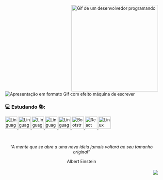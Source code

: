 <img alt="Gif de um desenvolvedor programando" align="right" width="285"  src="https://cdn.dribbble.com/users/730703/screenshots/6581243/avento.gif">

<p align="left">
  
  <img alt="Apresentação em formato GIf com efeito máquina de escrever" src="https://readme-typing-svg.herokuapp.com?font=Ibarra+Real+Nova&weight=800&size=15&duration=3000&pause=250&color=21FF26&center=true&vCenter=true&multiline=true&repeat=false&width=550&height=100&lines=Ol%C3%A1!+%F0%9F%91%8B%F0%9F%8F%BC;Sou+estudante+de+Ci%C3%AAncias+da+Computa%C3%A7%C3%A3o.+%F0%9F%91%A8%F0%9F%8F%BB%E2%80%8D%F0%9F%92%BB;Explorando+o+poder+da+programa%C3%A7%C3%A3o.++%F0%9F%93%9D;Em+busca+de+projetos+para+aprimorar+minhas+habilidades.+%F0%9F%91%A8%F0%9F%8F%BB%E2%80%8D%F0%9F%8E%93">
</p> 

### 💻 Estudando 📚:

  
<a href="https://docs.oracle.com/en/java/">
    <img alt="Linguagem Java - Link para documentação" width="40" height="40" src="https://cdn.jsdelivr.net/gh/devicons/devicon/icons/java/java-original-wordmark.svg">
</a>

<a href="https://developer.mozilla.org/pt-BR/docs/Web/JavaScript">
    <img alt="Linguagem JavaScript - Link para documentação" width="40" height="40" src="https://cdn.jsdelivr.net/gh/devicons/devicon/icons/javascript/javascript-original.svg" />
</a>  

<a href="https://html.spec.whatwg.org/multipage/">
    <img alt="Linguagem HMTL - Link para documentação" width="40" height="40" src="https://cdn.jsdelivr.net/gh/devicons/devicon/icons/html5/html5-plain-wordmark.svg" />
</a>  

<a href="https://developer.mozilla.org/pt-BR/docs/Web/CSS">
    <img alt="Linguagem CSS3 - Link para documentação" width="40" height="40" src="https://cdn.jsdelivr.net/gh/devicons/devicon/icons/css3/css3-plain-wordmark.svg" />
</a>  

<a href="https://docs.python.org/3/">
    <img alt="Linguagem Python - Link para documentação" width="40" height="40" src="https://cdn.jsdelivr.net/gh/devicons/devicon/icons/python/python-original-wordmark.svg" />
</a> 

<a href="https://getbootstrap.com/docs/5.3/getting-started/introduction/">
    <img  alt="Bootstrap" width="40" height="40" src="https://cdn.jsdelivr.net/gh/devicons/devicon/icons/bootstrap/bootstrap-original-wordmark.svg" />
</a> 

<a href="https://legacy.reactjs.org/">
    <img  alt="React" width="40" height="40" src="https://cdn.jsdelivr.net/gh/devicons/devicon/icons/react/react-original-wordmark.svg" />
</a> 

<a href="https://cdn.jsdelivr.net/gh/devicons/devicon/icons/linux/linux-original.svg">
    <img  alt="Linux" width="40" height="40" src="https://cdn.jsdelivr.net/gh/devicons/devicon/icons/linux/linux-original.svg" />
</a> 
</br></br></br>

<p align="center">
  <em>“A mente que se abre a uma nova ideia jamais voltará ao seu tamanho original”</em>
</p>
<p align="center">
   Albert Einstein
</p>


<h6 align="right">

[![](https://visitcount.itsvg.in/api?id=BrunoOliveiraS&label=%F0%9F%91%80&color=9&icon=2&pretty=false)](https://visitcount.itsvg.in)

</h6>












